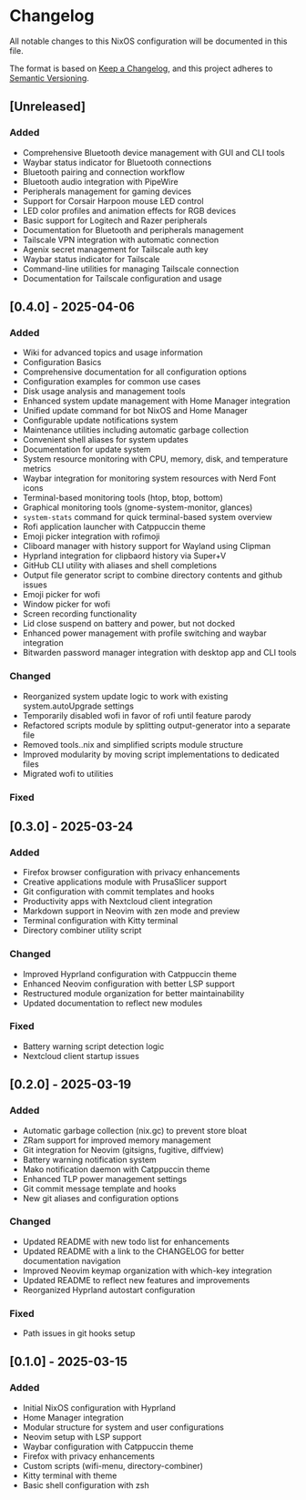 # Changelog

All notable changes to this NixOS configuration will be documented in this file.

The format is based on [Keep a Changelog](https://keepachangelog.com/en/1.0.0/),
and this project adheres to [Semantic Versioning](https://semver.org/spec/v2.0.0.html).

## [Unreleased]

### Added

- Comprehensive Bluetooth device management with GUI and CLI tools
- Waybar status indicator for Bluetooth connections
- Bluetooth pairing and connection workflow
- Bluetooth audio integration with PipeWire
- Peripherals management for gaming devices
- Support for Corsair Harpoon mouse LED control
- LED color profiles and animation effects for RGB devices
- Basic support for Logitech and Razer peripherals
- Documentation for Bluetooth and peripherals management
- Tailscale VPN integration with automatic connection
- Agenix secret management for Tailscale auth key
- Waybar status indicator for Tailscale
- Command-line utilities for managing Tailscale connection
- Documentation for Tailscale configuration and usage
## [0.4.0] - 2025-04-06

### Added
- Wiki for advanced topics and usage information
- Configuration Basics
- Comprehensive documentation for all configuration options
- Configuration examples for common use cases
- Disk usage analysis and management tools
- Enhanced system update management with Home Manager integration
- Unified update command for bot NixOS and Home Manager
- Configurable update notifications system
- Maintenance utilities including automatic garbage collection
- Convenient shell aliases for system updates
- Documentation for update system
- System resource monitoring with CPU, memory, disk, and temperature metrics
- Waybar integration for monitoring system resources with Nerd Font icons
- Terminal-based monitoring tools (htop, btop, bottom)
- Graphical monitoring tools (gnome-system-monitor, glances)
- `system-stats` command for quick terminal-based system overview
- Rofi application launcher with Catppuccin theme
- Emoji picker integration with rofimoji
- Cliboard manager with history support for Wayland using Clipman
- Hyprland integration for clipbaord history via Super+V
- GitHub CLI utility with aliases and shell completions
- Output file generator script to combine directory contents and github issues
- Emoji picker for wofi
- Window picker for wofi
- Screen recording functionality
- Lid close suspend on battery and power, but not docked
- Enhanced power management with profile switching and waybar integration
- Bitwarden password manager integration with desktop app and CLI tools

### Changed
- Reorganized system update logic to work with existing system.autoUpgrade
settings
- Temporarily disabled wofi in favor of rofi until feature parody
- Refactored scripts module by splitting output-generator into a separate file
- Removed tools..nix and simplified scripts module structure
- Improved modularity by moving script implementations to dedicated files
- Migrated wofi to utilities

### Fixed

## [0.3.0] - 2025-03-24

### Added
- Firefox browser configuration with privacy enhancements
- Creative applications module with PrusaSlicer support
- Git configuration with commit templates and hooks
- Productivity apps with Nextcloud client integration
- Markdown support in Neovim with zen mode and preview
- Terminal configuration with Kitty terminal
- Directory combiner utility script

### Changed
- Improved Hyprland configuration with Catppuccin theme
- Enhanced Neovim configuration with better LSP support
- Restructured module organization for better maintainability
- Updated documentation to reflect new modules

### Fixed
- Battery warning script detection logic
- Nextcloud client startup issues
## [0.2.0] - 2025-03-19

### Added
- Automatic garbage collection (nix.gc) to prevent store bloat
- ZRam support for improved memory management
- Git integration for Neovim (gitsigns, fugitive, diffview)
- Battery warning notification system
- Mako notification daemon with Catppuccin theme
- Enhanced TLP power management settings
- Git commit message template and hooks
- New git aliases and configuration options

### Changed
- Updated README with new todo list for enhancements
- Updated README with a link to the CHANGELOG for better documentation navigation
- Improved Neovim keymap organization with which-key integration
- Updated README to reflect new features and improvements
- Reorganized Hyprland autostart configuration

### Fixed
- Path issues in git hooks setup

## [0.1.0] - 2025-03-15

### Added
- Initial NixOS configuration with Hyprland
- Home Manager integration
- Modular structure for system and user configurations
- Neovim setup with LSP support
- Waybar configuration with Catppuccin theme
- Firefox with privacy enhancements
- Custom scripts (wifi-menu, directory-combiner)
- Kitty terminal with theme
- Basic shell configuration with zsh
